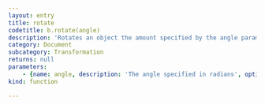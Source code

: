 ```yaml
---
layout: entry
title: rotate
codetitle: b.rotate(angle)
description: 'Rotates an object the amount specified by the angle parameter. Angles should be specified in radians (values from 0 to PI*2) or converted to radians with the radians() function. Objects are always rotated around their relative position to the origin and positive numbers rotate objects in a clockwise direction with 0 radians or degrees being up and HALF_PI being to the right etc. Transformations apply to everything that happens after and subsequent calls to the function accumulates the effect. For example, calling rotate(PI/2) and then rotate(PI/2) is the same as rotate(PI). If rotate() is called within the draw(), the transformation is reset when the loop begins again. Technically, rotate() multiplies the current transformation matrix by a rotation matrix. This function can be further controlled by the pushMatrix() and popMatrix().'
category: Document
subcategory: Transformation
returns: null
parameters:
    - {name: angle, description: 'The angle specified in radians', optional: false, type: [Number]}
kind: function

---
```

